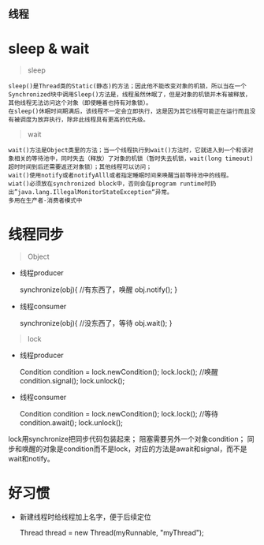 ## 线程

# sleep & wait

> sleep
```text
sleep()是Thread类的Static(静态)的方法；因此他不能改变对象的机锁，所以当在一个Synchronized块中调用Sleep()方法是，线程虽然休眠了，但是对象的机锁并木有被释放，其他线程无法访问这个对象（即使睡着也持有对象锁）。
在sleep()休眠时间期满后，该线程不一定会立即执行，这是因为其它线程可能正在运行而且没有被调度为放弃执行，除非此线程具有更高的优先级。 
```
> wait 
```text
wait()方法是Object类里的方法；当一个线程执行到wait()方法时，它就进入到一个和该对象相关的等待池中，同时失去（释放）了对象的机锁（暂时失去机锁，wait(long timeout)超时时间到后还需要返还对象锁）；其他线程可以访问；
wait()使用notify或者notifyAlll或者指定睡眠时间来唤醒当前等待池中的线程。
wiat()必须放在synchronized block中，否则会在program runtime时扔出”java.lang.IllegalMonitorStateException“异常。
多用在生产者-消费者模式中
```

# 线程同步
> Object

* 线程producer


    synchronize(obj){ 
        //有东西了，唤醒 
        obj.notify();
    }
    
* 线程consumer	


    synchronize(obj){ 
        //没东西了，等待
        obj.wait(); 
    }	

> lock

* 线程producer


    Condition condition = lock.newCondition();
    lock.lock(); 
    //唤醒
    condition.signal(); 
    lock.unlock();
    
* 线程consumer	


    Condition condition = lock.newCondition();
    lock.lock(); 
    //等待
    condition.await(); 
    lock.unlock();	
    
lock用synchronize把同步代码包装起来；
阻塞需要另外一个对象condition；
同步和唤醒的对象是condition而不是lock，对应的方法是await和signal，而不是wait和notify。

# 好习惯

* 新建线程时给线程加上名字，便于后续定位

    
    Thread thread = new Thread(myRunnable, "myThread");